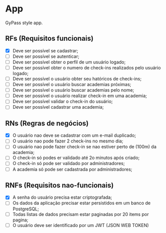 # App
GyPass style app.
## RFs (Requisitos funcionais)
- [x] Deve ser possível se cadastrar;
- [ ] Deve ser possível se autenticar;
- [ ] Deve ser possível obter o perfil de um usuário logado;
- [ ] Deve ser possível obter o numero de check-ins realizados pelo usuário logado;
- [ ] Deve ser possível o usuário obter seu hatóricos de check-ins;
- [ ] Deve ser possível o usuário buscar academias próximas;
- [ ] Deve ser possível o usuário buscar academias pelo nome;
- [ ] Deve ser possível o usuário realizar check-in em uma academia;
- [ ] Deve ser possível validar o check-in do usuário;
- [ ] Deve ser possível cadastrar uma academia;
## RNs (Regras de negócios)
- [x] O usuário nao deve se cadastrar com um e-mail duplicado;
- [ ] O usuário nao pode fazer 2 check-ins no mesmo dia;
- [ ] O usuário nao pode fazer check-in se nao estiver perto de (100m) da academia;
- [ ] O check-in só podes er validado até 2o minutos após criado;
- [ ] O check-in só pode ser validado por administradores;
- [ ] A academia só pode ser cadastrada por administradores;
## RNFs (Requisitos nao-funcionais)
- [x] A senha do usuário precisa estar criptografada;
- [ ] Os dados da aplicação precisar estar persistidos em um banco de PostgreSQL;
- [ ] Todas listas de dados precisam estar paginadas por 20 items por pagina;
- [ ] O usuário deve ser identificado por um JWT (JSON WEB TOKEN)
